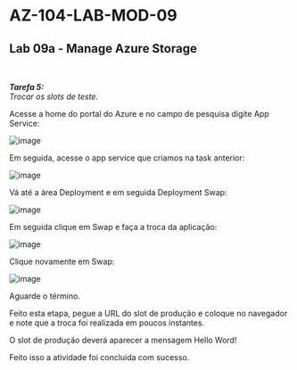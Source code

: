 # AZ-104-LAB-MOD-09

 <h2>Lab 09a - Manage Azure Storage</h2> <br>

 ***Tarefa 5:***  
    *Trocar os slots de teste.*

Acesse a home do portal do Azure e no campo de pesquisa digite App Service: 

![image](https://user-images.githubusercontent.com/107069287/196757570-97fbfd5f-274b-4d54-a208-277d2a0f691d.png)

Em seguida, acesse o app service que criamos na task anterior: 

![image](https://user-images.githubusercontent.com/107069287/196757744-79ba4d68-9b74-434d-a6a5-59e98e298b24.png)

Vá até a área Deployment e em seguida Deployment Swap: 

![image](https://user-images.githubusercontent.com/107069287/196770300-e3ccb867-cbe4-4045-b4f6-7855b83b10e3.png)

Em seguida clique em Swap e faça a troca da aplicação: 

![image](https://user-images.githubusercontent.com/107069287/196770421-9e8b6a2e-e73a-4ba8-b971-a905f9c9865a.png)

Clique novamente em Swap: 

![image](https://user-images.githubusercontent.com/107069287/196770470-99acf0cc-64d1-4990-a94c-3f1706384b00.png)

Aguarde o término. 

Feito esta etapa, pegue a URL do slot de produção e coloque no navegador e note que a troca foi realizada em poucos instantes. 

O slot de produção deverá aparecer a mensagem Hello Word! 

Feito isso a atividade foi concluida com sucesso. 
